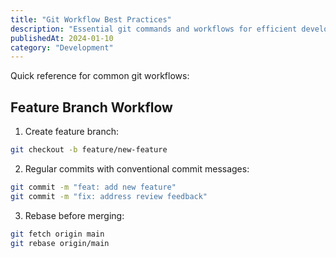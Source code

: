 ```yaml
---
title: "Git Workflow Best Practices"
description: "Essential git commands and workflows for efficient development"
publishedAt: 2024-01-10
category: "Development"
---
```


Quick reference for common git workflows:

## Feature Branch Workflow

1. Create feature branch:
```bash
git checkout -b feature/new-feature
```

2. Regular commits with conventional commit messages:
```bash
git commit -m "feat: add new feature"
git commit -m "fix: address review feedback"
```

3. Rebase before merging:
```bash
git fetch origin main
git rebase origin/main
``` 